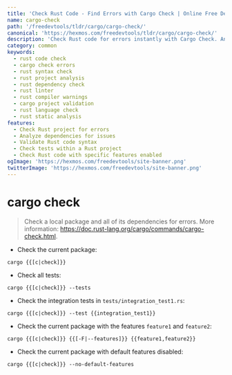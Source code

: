 ```yaml
---
title: 'Check Rust Code - Find Errors with Cargo Check | Online Free DevTools by Hexmos'
name: cargo-check
path: '/freedevtools/tldr/cargo/cargo-check/'
canonical: 'https://hexmos.com/freedevtools/tldr/cargo/cargo-check/'
description: 'Check Rust code for errors instantly with Cargo Check. Analyze dependencies and ensure code quality using the command line. Free online tool, no registration required.'
category: common
keywords:
  - rust code check
  - cargo check errors
  - rust syntax check
  - rust project analysis
  - rust dependency check
  - rust linter
  - rust compiler warnings
  - cargo project validation
  - rust language check
  - rust static analysis
features:
  - Check Rust project for errors
  - Analyze dependencies for issues
  - Validate Rust code syntax
  - Check tests within a Rust project
  - Check Rust code with specific features enabled
ogImage: 'https://hexmos.com/freedevtools/site-banner.png'
twitterImage: 'https://hexmos.com/freedevtools/site-banner.png'
---
```


# cargo check

> Check a local package and all of its dependencies for errors.
> More information: <https://doc.rust-lang.org/cargo/commands/cargo-check.html>.

- Check the current package:

`cargo {{[c|check]}}`

- Check all tests:

`cargo {{[c|check]}} --tests`

- Check the integration tests in `tests/integration_test1.rs`:

`cargo {{[c|check]}} --test {{integration_test1}}`

- Check the current package with the features `feature1` and `feature2`:

`cargo {{[c|check]}} {{[-F|--features]}} {{feature1,feature2}}`

- Check the current package with default features disabled:

`cargo {{[c|check]}} --no-default-features`
